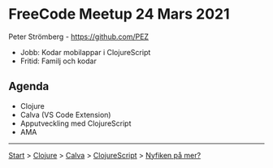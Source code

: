 # FreeCode Meetup 24 Mars 2021

Peter Strömberg - https://github.com/PEZ
* Jobb: Kodar mobilappar i ClojureScript
* Fritid: Familj och kodar

## Agenda

* Clojure
* Calva (VS Code Extension)
* Apputveckling med ClojureScript
* AMA

---

[Start](hello.md) > [Clojure](clojure.md) > [Calva](calva.md) > [ClojureScript](cljsrn.md) > [Nyfiken på mer?](mer.md)